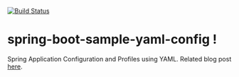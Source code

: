 [![Build Status](https://travis-ci.org/hoserdude/spring-boot-sample-yaml-config.svg?branch=master)](https://travis-ci.org/hoserdude/spring-boot-sample-yaml-config)

spring-boot-sample-yaml-config !
==============================

Spring Application Configuration and Profiles using YAML.  Related blog post [here](http://hoserdude.com/2014/06/19/spring-boot-configurationproperties-and-profile-management-using-yaml/). 

